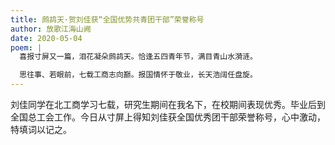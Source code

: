 ```yaml
---
title: 鹧鸪天·贺刘佳获“全国优势共青团干部”荣誉称号
author: 放歌江海山阙
date: 2020-05-04
poem: |
  喜报寸屏又一篇，泪花凝朵鹧鸪天。恰逢五四青年节，满目青山水漪涟。

  思往事、若眼前，七载工商志向巅。报国情怀于敬业，长天浩阔任盘旋。
---
```


刘佳同学在北工商学习七载，研究生期间在我名下，在校期间表现优秀。毕业后到全国总工会工作。今日从寸屏上得知刘佳获全国优秀团干部荣誉称号，心中激动，特填词以记之。
